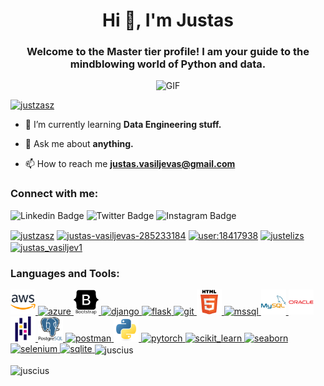 <h1 align="center">Hi 👋, I'm Justas</h1>
<h3 align="center">Welcome to the Master tier profile! I am your guide to the mindblowing world of Python and data.</h3>
<p align="center">
  <img src="https://d112y698adiu2z.cloudfront.net/photos/production/software_thumbnail_photos/002/623/708/datas/medium.gif" width="480" height="343" alt="GIF" />
</p>

<p align="left"> <a href="https://twitter.com/justzasz" target="blank"><img src="https://img.shields.io/twitter/follow/justzasz?logo=twitter&style=for-the-badge" alt="justzasz" /></a> </p>

- 🌱 I’m currently learning **Data Engineering stuff.**

- 💬 Ask me about **anything.**

- 📫 How to reach me **justas.vasiljevas@gmail.com**

<h3 align="left">Connect with me:</h3>
<p align="left">
<img src="https://camo.githubusercontent.com/b5617e8e1862555dbe154025c50c036808a42a70d5a6789e07654e7fc8eb5312/68747470733a2f2f696d672e736869656c64732e696f2f62616467652f2d73697672616d736861737472692d626c75653f7374796c653d666c61742d737175617265266c6f676f3d4c696e6b6564696e266c6f676f436f6c6f723d7768697465266c696e6b3d68747470733a2f2f7777772e6c696e6b6564696e2e636f6d2f696e2f696d73697672616d313939392f" alt="Linkedin Badge" data-canonical-src="https://img.shields.io/badge/-sivramshastri-blue?style=flat-square&amp;logo=Linkedin&amp;logoColor=white&amp;link=https://www.linkedin.com/in/imsivram1999/" style="max-width: 100%;">

<img src="https://camo.githubusercontent.com/55c944aef9d39c1ab00b5c9ec1dbde2028d80d7cc63918a71ab9b6ff95c2c0b4/68747470733a2f2f696d672e736869656c64732e696f2f62616467652f2d407072696e63655f5f736869766172616d2d3163613066313f7374796c653d666c61742d737175617265266c6162656c436f6c6f723d316361306631266c6f676f3d74776974746572266c6f676f436f6c6f723d7768697465266c696e6b3d68747470733a2f2f747769747465722e636f6d2f7072696e63655f736869766172616d" alt="Twitter Badge" data-canonical-src="https://img.shields.io/badge/-@prince__shivaram-1ca0f1?style=flat-square&amp;labelColor=1ca0f1&amp;logo=twitter&amp;logoColor=white&amp;link=https://twitter.com/prince_shivaram" style="max-width: 100%;">

<img src="https://camo.githubusercontent.com/bb33ee1db9d0fcb285256b53911a81c5c59004f8576f71888c484b7d4209b040/68747470733a2f2f696d672e736869656c64732e696f2f62616467652f2d407072696e63655f5f736869766172616d2d4437303038413f7374796c653d666c61742d737175617265266c6162656c436f6c6f723d443730303841266c6f676f3d496e7374616772616d266c6f676f436f6c6f723d7768697465266c696e6b3d68747470733a2f2f7777772e696e7374616772616d2e636f6d2f69747a2e6d655f5f5f5f702e722e692e6e2e632e655f5f5f5f5f2f" alt="Instagram Badge" data-canonical-src="https://img.shields.io/badge/-@justelizs-D7008A?style=flat-square&amp;labelColor=D7008A&amp;logo=Instagram&amp;logoColor=white&amp;link=https://www.instagram.com/justelizs/" style="max-width: 100%;">
  
<a href="https://twitter.com/justzasz" target="blank"><img align="center" src="https://raw.githubusercontent.com/rahuldkjain/github-profile-readme-generator/master/src/images/icons/Social/twitter.svg" alt="justzasz" height="30" width="40" /></a>
<a href="https://linkedin.com/in/justas-vasiljevas-285233184" target="blank"><img align="center" src="https://raw.githubusercontent.com/rahuldkjain/github-profile-readme-generator/master/src/images/icons/Social/linked-in-alt.svg" alt="justas-vasiljevas-285233184" height="30" width="40" /></a>
<a href="https://stackoverflow.com/users/user:18417938" target="blank"><img align="center" src="https://raw.githubusercontent.com/rahuldkjain/github-profile-readme-generator/master/src/images/icons/Social/stack-overflow.svg" alt="user:18417938" height="30" width="40" /></a>
<a href="https://instagram.com/justelizs" target="blank"><img align="center" src="https://raw.githubusercontent.com/rahuldkjain/github-profile-readme-generator/master/src/images/icons/Social/instagram.svg" alt="justelizs" height="30" width="40" /></a>
<a href="https://www.hackerrank.com/justas_vasiljev1" target="blank"><img align="center" src="https://raw.githubusercontent.com/rahuldkjain/github-profile-readme-generator/master/src/images/icons/Social/hackerrank.svg" alt="justas_vasiljev1" height="30" width="40" /></a>
</p>

<h3 align="left">Languages and Tools:</h3>
<p align="left"> <a href="https://aws.amazon.com" target="_blank" rel="noreferrer"> <img src="https://raw.githubusercontent.com/devicons/devicon/master/icons/amazonwebservices/amazonwebservices-original-wordmark.svg" alt="aws" width="40" height="40"/> </a> <a href="https://azure.microsoft.com/en-in/" target="_blank" rel="noreferrer"> <img src="https://www.vectorlogo.zone/logos/microsoft_azure/microsoft_azure-icon.svg" alt="azure" width="40" height="40"/> </a> <a href="https://getbootstrap.com" target="_blank" rel="noreferrer"> <img src="https://raw.githubusercontent.com/devicons/devicon/master/icons/bootstrap/bootstrap-plain-wordmark.svg" alt="bootstrap" width="40" height="40"/> </a> <a href="https://www.djangoproject.com/" target="_blank" rel="noreferrer"> <img src="https://cdn.worldvectorlogo.com/logos/django.svg" alt="django" width="40" height="40"/> </a> <a href="https://flask.palletsprojects.com/" target="_blank" rel="noreferrer"> <img src="https://www.vectorlogo.zone/logos/pocoo_flask/pocoo_flask-icon.svg" alt="flask" width="40" height="40"/> </a> <a href="https://git-scm.com/" target="_blank" rel="noreferrer"> <img src="https://www.vectorlogo.zone/logos/git-scm/git-scm-icon.svg" alt="git" width="40" height="40"/> </a> <a href="https://www.w3.org/html/" target="_blank" rel="noreferrer"> <img src="https://raw.githubusercontent.com/devicons/devicon/master/icons/html5/html5-original-wordmark.svg" alt="html5" width="40" height="40"/> </a> <a href="https://www.microsoft.com/en-us/sql-server" target="_blank" rel="noreferrer"> <img src="https://www.svgrepo.com/show/303229/microsoft-sql-server-logo.svg" alt="mssql" width="40" height="40"/> </a> <a href="https://www.mysql.com/" target="_blank" rel="noreferrer"> <img src="https://raw.githubusercontent.com/devicons/devicon/master/icons/mysql/mysql-original-wordmark.svg" alt="mysql" width="40" height="40"/> </a> <a href="https://www.oracle.com/" target="_blank" rel="noreferrer"> <img src="https://raw.githubusercontent.com/devicons/devicon/master/icons/oracle/oracle-original.svg" alt="oracle" width="40" height="40"/> </a> <a href="https://pandas.pydata.org/" target="_blank" rel="noreferrer"> <img src="https://raw.githubusercontent.com/devicons/devicon/2ae2a900d2f041da66e950e4d48052658d850630/icons/pandas/pandas-original.svg" alt="pandas" width="40" height="40"/> </a> <a href="https://www.postgresql.org" target="_blank" rel="noreferrer"> <img src="https://raw.githubusercontent.com/devicons/devicon/master/icons/postgresql/postgresql-original-wordmark.svg" alt="postgresql" width="40" height="40"/> </a> <a href="https://postman.com" target="_blank" rel="noreferrer"> <img src="https://www.vectorlogo.zone/logos/getpostman/getpostman-icon.svg" alt="postman" width="40" height="40"/> </a> <a href="https://www.python.org" target="_blank" rel="noreferrer"> <img src="https://raw.githubusercontent.com/devicons/devicon/master/icons/python/python-original.svg" alt="python" width="40" height="40"/> </a> <a href="https://pytorch.org/" target="_blank" rel="noreferrer"> <img src="https://www.vectorlogo.zone/logos/pytorch/pytorch-icon.svg" alt="pytorch" width="40" height="40"/> </a> <a href="https://scikit-learn.org/" target="_blank" rel="noreferrer"> <img src="https://upload.wikimedia.org/wikipedia/commons/0/05/Scikit_learn_logo_small.svg" alt="scikit_learn" width="40" height="40"/> </a> <a href="https://seaborn.pydata.org/" target="_blank" rel="noreferrer"> <img src="https://seaborn.pydata.org/_images/logo-mark-lightbg.svg" alt="seaborn" width="40" height="40"/> </a> <a href="https://www.selenium.dev" target="_blank" rel="noreferrer"> <img src="https://raw.githubusercontent.com/detain/svg-logos/780f25886640cef088af994181646db2f6b1a3f8/svg/selenium-logo.svg" alt="selenium" width="40" height="40"/> </a> <a href="https://www.sqlite.org/" target="_blank" rel="noreferrer"> <img src="https://www.vectorlogo.zone/logos/sqlite/sqlite-icon.svg" alt="sqlite" width="40" height="40"/> </a> <a 

<p><img align="center" src="https://github-readme-stats.vercel.app/api/top-langs?username=juscius&show_icons=true&locale=en&layout=compact" alt="juscius" /></p>

<p><img align="center" src="https://github-readme-streak-stats.herokuapp.com/?user=juscius&" alt="juscius" /></p>

